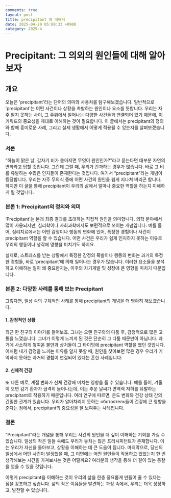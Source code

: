 ```yaml
---
comments: true
layout: post
title: precipitant 에 대해서
date: 2025-04-20 05:00:33 +0900
category: 2025-4
---
```


# Precipitant: 그 의외의 원인들에 대해 알아보자
## 개요
오늘은 'precipitant'라는 단어의 의미와 사용처를 탐구해보겠습니다. 일반적으로 'precipitant'는 어떤 사건이나 상황을 촉발하는 원인이나 요소를 뜻합니다. 우리는 자주 알지 못하는 사이, 그 주위에서 일어나는 다양한 사건들과 연결되어 있기 때문에, 이 키워드의 중요성을 제대로 이해하는 것이 필요합니다. 이 글에서는 precipitant의 정의와 함께 흥미로운 사례, 그리고 실제 생활에서 어떻게 적용될 수 있는지를 살펴보겠습니다.

### 서론
“하늘이 맑은 날, 갑자기 비가 쏟아지면 무엇이 원인인가?”라고 묻는다면 대부분 자연의 변화라고 답할 것입니다. 그런데 그럴 때, 우리가 간과하는 경우가 많습니다. 바로 그 비를 유발하는 수많은 인자들이 존재한다는 것입니다. 여기서 “precipitant”라는 개념이 등장합니다. 우리는 자주 무의식 중에 어떤 사건의 원인을 쉽게 지나쳐 버리곤 합니다. 하지만 이 글을 통해 precipitant이 우리의 삶에서 얼마나 중요한 역할을 하는지 이해하게 될 것입니다. 

### 본론 1: Precipitant의 정의와 의미
‘Precipitant’는 본래 최종 결과를 초래하는 직접적 원인을 의미합니다. 의학 분야에서 많이 사용되지만, 심리학이나 사회과학에서도 보편적으로 쓰이는 개념입니다. 예를 들어, 심리치료에서는 어떤 감정이나 행동의 변화에 있어, 특정한 경험이나 사건이 precipitant 역할을 할 수 있습니다. 어떤 사건은 우리가 쉽게 인지하지 못하는 이유로 우리의 행동이나 생각에 영향을 미치기도 하지요. 

실제로, 스트레스를 받는 상황에서 특정한 감정의 폭발이나 행동의 변화는 과거의 특정한 경험들, 바로 ‘precipitant’에 의해 일어나는 경우가 많습니다. 이러한 요소들을 분석하고 이해하는 일이 왜 중요한지는, 이후의 자기개발 및 성장에 큰 영향을 미치기 때문입니다.

### 본론 2: 다양한 사례를 통해 보는 Precipitant
그렇다면, 일상 속의 구체적인 사례를 통해 precipitant의 개념을 더 명확히 해보겠습니다.

#### 1. 감정적인 상황
최근 한 친구의 이야기를 들어보죠. 그녀는 오랜 친구와의 다툼 후, 감정적으로 많은 고통을 느꼈습니다. 그녀가 이렇게 느끼게 된 것은 단순히 그 다툼 때문만이 아닙니다. 과거에 사소하게 쌓여온 불만과 상처들이 그 타이밍에 precipitant 역할을 했던 것입니다. 이처럼 내가 감정을 느끼는 이유를 알지 못할 때, 원인을 찾아보면 많은 경우 우리가 기억하지 못하는 과거의 경험이 연결되어 있다는 흔한 사례입니다.

#### 2. 신체적 건강
또 다른 예로, 계절 변화가 신체 건강에 미치는 영향을 들 수 있습니다. 예를 들어, 겨울이 오면 감기 환자가 급격히 늘어나는데, 이는 추운 날씨가 면역력 저하를 유발하는 precipitant로 작용하기 때문입니다. 여러 연구에 따르면, 온도 변화와 건강 상태 간의 긴밀한 관계가 있습니다. 우리가 알아차리지 못하는 обстоятель들이 건강에 큰 영향을 준다는 점에서, precipitant의 중요성을 잘 보여주는 사례입니다.

### 결론
"Precipitant"라는 개념을 통해 우리는 사건의 원인을 더 깊이 이해하는 기회를 가질 수 있습니다. 일상의 작은 일들 속에도 우리가 놓치는 많은 프리시피턴트가 존재합니다. 이는 우리가 자신을 돌아보고, 상황을 이해하는 데 큰 도움이 됩니다. 마지막으로, 당신의 일상에서 어떤 사건이 발생했을 때, 그 이면에는 어떤 원인들이 작용하고 있었는지 한 번 생각해보는 시간을 가져보시는 것은 어떨까요? 여러분의 생각을 통해 더 깊이 있는 통찰을 얻을 수 있을 것입니다. 

이렇게 precipitant을 이해하는 것이 우리의 삶을 한층 풍요롭게 만들어 줄 수 있다는 점을 강조하고 싶습니다. 삶의 작은 이유들을 발견하는 과정 속에서, 우리는 더욱 성장하고, 발전할 수 있습니다.